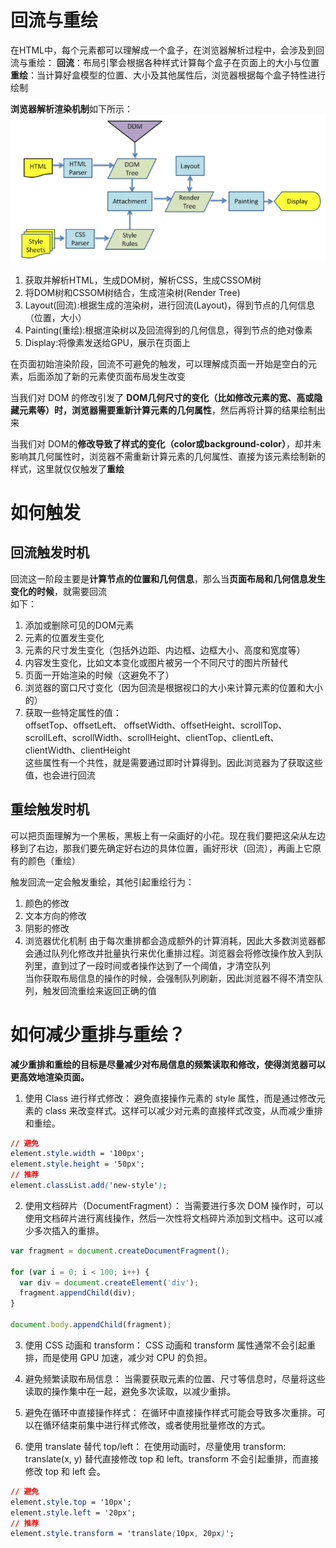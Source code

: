 # 回流与重绘
在HTML中，每个元素都可以理解成一个盒子，在浏览器解析过程中，会涉及到回流与重绘：
**回流**：布局引擎会根据各种样式计算每个盒子在页面上的大小与位置  
**重绘**：当计算好盒模型的位置、大小及其他属性后，浏览器根据每个盒子特性进行绘制  

**浏览器解析渲染机制**如下所示：
![浏览器渲染](../img/browser渲染.md.png)
1. 获取并解析HTML，生成DOM树，解析CSS，生成CSSOM树
2. 将DOM树和CSSOM树结合，生成渲染树(Render Tree)
3. Layout(回流):根据生成的渲染树，进行回流(Layout)，得到节点的几何信息（位置，大小）
4. Painting(重绘):根据渲染树以及回流得到的几何信息，得到节点的绝对像素
5. Display:将像素发送给GPU，展示在页面上

在页面初始渲染阶段，回流不可避免的触发，可以理解成页面一开始是空白的元素，后面添加了新的元素使页面布局发生改变

当我们对 DOM 的修改引发了 **DOM几何尺寸的变化（比如修改元素的宽、高或隐藏元素等）**时，浏览器需要**重新计算元素的几何属性**，然后再将计算的结果绘制出来

当我们对 DOM的**修改导致了样式的变化（color或background-color）**，却并未影响其几何属性时，浏览器不需重新计算元素的几何属性、直接为该元素绘制新的样式，这里就仅仅触发了**重绘**

# 如何触发
## 回流触发时机
回流这一阶段主要是**计算节点的位置和几何信息**，那么当**页面布局和几何信息发生变化的时候**，就需要回流  
如下： 
1. 添加或删除可见的DOM元素
2. 元素的位置发生变化
3. 元素的尺寸发生变化（包括外边距、内边框、边框大小、高度和宽度等）
4. 内容发生变化，比如文本变化或图片被另一个不同尺寸的图片所替代
5. 页面一开始渲染的时候（这避免不了）
6. 浏览器的窗口尺寸变化（因为回流是根据视口的大小来计算元素的位置和大小的）
7. 获取一些特定属性的值：  
offsetTop、offsetLeft、 offsetWidth、offsetHeight、scrollTop、scrollLeft、scrollWidth、scrollHeight、clientTop、clientLeft、clientWidth、clientHeight  
这些属性有一个共性，就是需要通过即时计算得到。因此浏览器为了获取这些值，也会进行回流

## 重绘触发时机
可以把页面理解为一个黑板，黑板上有一朵画好的小花。现在我们要把这朵从左边移到了右边，那我们要先确定好右边的具体位置，画好形状（回流），再画上它原有的颜色（重绘）

触发回流一定会触发重绘，其他引起重绘行为：
1. 颜色的修改
2. 文本方向的修改
3. 阴影的修改
4. 浏览器优化机制
由于每次重排都会造成额外的计算消耗，因此大多数浏览器都会通过队列化修改并批量执行来优化重排过程。浏览器会将修改操作放入到队列里，直到过了一段时间或者操作达到了一个阈值，才清空队列   
当你获取布局信息的操作的时候，会强制队列刷新，因此浏览器不得不清空队列，触发回流重绘来返回正确的值  

# 如何减少重排与重绘？
**减少重排和重绘的目标是尽量减少对布局信息的频繁读取和修改，使得浏览器可以更高效地渲染页面。**
1. 使用 Class 进行样式修改： 避免直接操作元素的 style 属性，而是通过修改元素的 class 来改变样式。这样可以减少对元素的直接样式改变，从而减少重排和重绘。

```css
// 避免
element.style.width = '100px';
element.style.height = '50px';
// 推荐
element.classList.add('new-style');
```
2. 使用文档碎片（DocumentFragment）： 当需要进行多次 DOM 操作时，可以使用文档碎片进行离线操作，然后一次性将文档碎片添加到文档中。这可以减少多次插入的重排。

```javascript
var fragment = document.createDocumentFragment();

for (var i = 0; i < 100; i++) {
  var div = document.createElement('div');
  fragment.appendChild(div);
}

document.body.appendChild(fragment);
```
3. 使用 CSS 动画和 transform： CSS 动画和 transform 属性通常不会引起重排，而是使用 GPU 加速，减少对 CPU 的负担。

4. 避免频繁读取布局信息： 当需要获取元素的位置、尺寸等信息时，尽量将这些读取的操作集中在一起，避免多次读取，以减少重排。

5. 避免在循环中直接操作样式： 在循环中直接操作样式可能会导致多次重排。可以在循环结束前集中进行样式修改，或者使用批量修改的方式。

6. 使用 translate 替代 top/left： 在使用动画时，尽量使用 transform: translate(x, y) 替代直接修改 top 和 left。transform 不会引起重排，而直接修改 top 和 left 会。
```css
// 避免
element.style.top = '10px';
element.style.left = '20px';
// 推荐
element.style.transform = 'translate(10px, 20px)';
```
